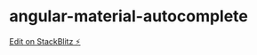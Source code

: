 # angular-material-autocomplete

[Edit on StackBlitz ⚡️](https://stackblitz.com/edit/angular-material-autocomplete)